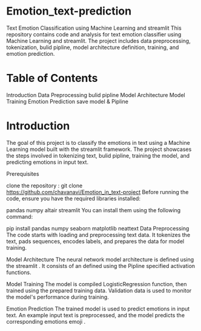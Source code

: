 # Emotion_text-prediction

Text Emotion Classification using Machine Learning and streamlit 
This repository contains code and analysis for text emotion classifier using Machine Learning and streamlit. The project includes data preprocessing, tokenization, bulid pipline, model architecture definition, training, and emotion prediction.

# Table of Contents

Introduction
Data Preprocessing
bulid pipline
Model Architecture
Model Training
Emotion Prediction
save model & Pipline

# Introduction

The goal of this project is to classify the emotions in text using a Machine Learning model built with the streamlit framework. The project showcases the steps involved in tokenizing text, bulid pipline, training the model, and predicting emotions in input text.

  Prerequisites

clone the repository :
git clone https://github.com/chavanavi/Emotion_in_text-project
Before running the code, ensure you have the required libraries installed:

pandas
numpy
altair 
streamlit 
You can install them using the following command:

pip install pandas numpy seaborn  matplotlib neattext
Data Preprocessing
The code starts with loading and preprocessing text data. It tokenizes the text, pads sequences, encodes labels, and prepares the data for model training.

Model Architecture
The neural network model architecture is defined using the streamlit . It consists of an defined using the Pipline specified activation functions.

Model Training
The model is compiled LogisticRegression function, then trained using the prepared training data. Validation data is used to monitor the model's performance during training.

Emotion Prediction
The trained model is used to predict emotions in input text. An example input text is preprocessed, and the model predicts the corresponding emotions emoji .


